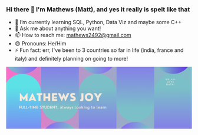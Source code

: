### Hi there 👋 I'm Mathews (Matt), and yes it really is spelt like that

- 🌱 I’m currently learning SQL, Python, Data Viz and maybe some C++
- 💬 Ask me about anything you want!
- 📫 How to reach me: mathews2492@gmail.com
- 😄 Pronouns: He/Him
- ⚡ Fun fact: err, I've been to 3 countries so far in life (india, france and italy) and definitely planning on going to more!

<img src="images/mj.png">

